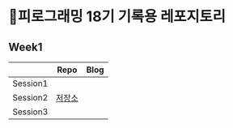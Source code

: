 # :blue_book:피로그래밍 18기 기록용 레포지토리





## Week1

|          | Repo                                                      | Blog |
| -------- | --------------------------------------------------------- | ---- |
| Session1 |                                                           |      |
| Session2 | [저장소](https://github.com/Pirogramming-18/Piro18_Arsha_05) |      |
| Session3 |                                                           |      |




